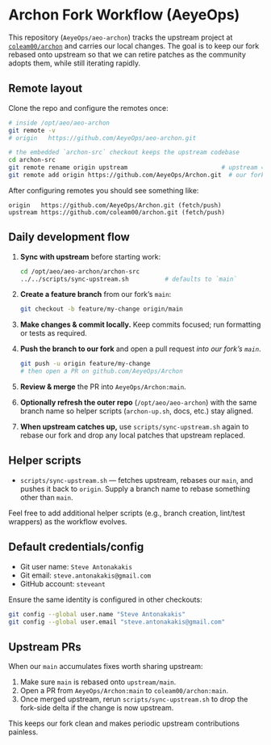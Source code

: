 # Archon Fork Workflow (AeyeOps)

This repository (`AeyeOps/aeo-archon`) tracks the upstream project at
[`coleam00/archon`](https://github.com/coleam00/archon) and carries our local
changes.  The goal is to keep our fork rebased onto upstream so that we can
retire patches as the community adopts them, while still iterating rapidly.

## Remote layout

Clone the repo and configure the remotes once:

```bash
# inside /opt/aeo/aeo-archon
git remote -v
# origin   https://github.com/AeyeOps/aeo-archon.git

# the embedded `archon-src` checkout keeps the upstream codebase
cd archon-src
git remote rename origin upstream                          # upstream = coleam00/archon
git remote add origin https://github.com/AeyeOps/Archon.git  # our fork
```

After configuring remotes you should see something like:

```
origin   https://github.com/AeyeOps/Archon.git (fetch/push)
upstream https://github.com/coleam00/archon.git (fetch/push)
```

## Daily development flow

1. **Sync with upstream** before starting work:
   ```bash
   cd /opt/aeo/aeo-archon/archon-src
   ../../scripts/sync-upstream.sh          # defaults to `main`
   ```

2. **Create a feature branch** from our fork’s `main`:
   ```bash
   git checkout -b feature/my-change origin/main
   ```

3. **Make changes & commit locally.** Keep commits focused; run formatting or
tests as required.

4. **Push the branch to our fork** and open a pull request _into our fork’s
`main`_.
   ```bash
   git push -u origin feature/my-change
   # then open a PR on github.com/AeyeOps/Archon
   ```

5. **Review & merge** the PR into `AeyeOps/Archon:main`.

6. **Optionally refresh the outer repo** (`/opt/aeo/aeo-archon`) with the same
branch name so helper scripts (`archon-up.sh`, docs, etc.) stay aligned.

7. **When upstream catches up,** use `scripts/sync-upstream.sh` again to rebase
our fork and drop any local patches that upstream replaced.

## Helper scripts

- `scripts/sync-upstream.sh` — fetches upstream, rebases our `main`, and pushes
  it back to `origin`. Supply a branch name to rebase something other than
  `main`.

Feel free to add additional helper scripts (e.g., branch creation, lint/test
wrappers) as the workflow evolves.

## Default credentials/config

- Git user name: `Steve Antonakakis`
- Git email: `steve.antonakakis@gmail.com`
- GitHub account: `steveant`

Ensure the same identity is configured in other checkouts:

```bash
git config --global user.name "Steve Antonakakis"
git config --global user.email "steve.antonakakis@gmail.com"
```

## Upstream PRs

When our `main` accumulates fixes worth sharing upstream:

1. Make sure `main` is rebased onto `upstream/main`.
2. Open a PR from `AeyeOps/Archon:main` to `coleam00/archon:main`.
3. Once merged upstream, rerun `scripts/sync-upstream.sh` to drop the fork-side
   delta if the change is now upstream.

This keeps our fork clean and makes periodic upstream contributions painless.
